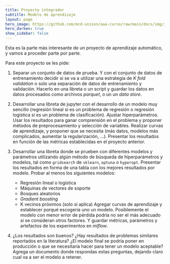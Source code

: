 ```yaml
---
title: Proyecto integrador
subtitle: Modelo de aprendizaje
layout: page
hero_image: https://github.com/mcd-unison/aaa-curso/raw/main/docs/img/intro-banner.jpeg
hero_darken: true
show_sidebar: false
---
```


Esta es la parte más interesante de un proyecto de aprendizaje automático, y vamos a proceder parte por parte.

Para este proyecto se les pide:

1. Separar un conjunto de datos de prueba. Y con el conjunto de datos de entrenamiento decidir si se va a utilizar una estrategia de *K fold validation* o solo una separación de datos de entrenamiento y validación. Hacerlo en una libreta o un script y guardar los datos en datos procesados como archivos *parquet*, o un un *data store*.

2. Desarrollar una libreta de jupyter con el desarrollo de un modelo muy sencillo (regresión lineal si es un problema de regresión o regresión logística si es un problema de clasificación). Ajustar hiperparámetros. Usar los resultados para ganar comprensión en el problema y proponer métodos de preprocesamiento y selección de variables. Realizar curvas de aprendizaje, y proponer que se necesita (más datos, modelos más complicados, aumentar la regularización, ...). Presentar los resultados en función de las métricas establecidas en el proyecto anterior. 

3. Desarrollar una libreta donde se prueben con diferentes modelos y parámetros utilizando algún método de búsqueda de hiperparámetros y modelos, tal como `gridsearch` de `sklearn`, `optuna` o `hyperopt`. Presentar los resultados en forma de una tabla con los mejores resultados por modelo. Probar al menos los siguientes modelos:
    - Regresión lineal o logística
    - Máquinas de vectores de soporte
    - Bosques aleatorios
    - *Gradient boosting*
    - K vecinos próximos (solo si aplica)
    Agregar curvas de aprendizaje y establecer porqué escogería uno un modelo. Posiblemente el modelo con menor error de pérdida podría no ser el más adecuado si se consideran otros factores. Y guardar métricas, parámetros y artefactos de los experimentos en *mlflow*.


4. ¿Los resultados son buenos? ¿Hay resultados de problemas similares reportados en la literatura? ¿El modelo final se podría poner en producción o que se necesitaría hacer para tener un modelo aceptable? Agrega un documento donde respondas estas preguntas, dejando claro cual va a ser el modelo a retener.
